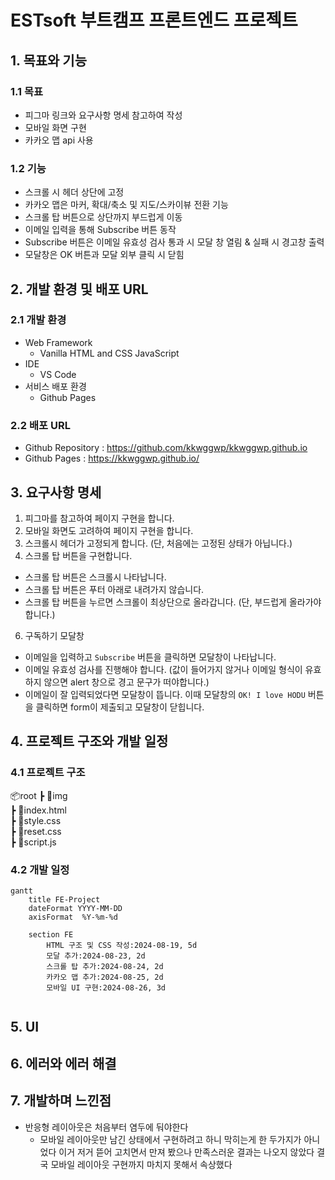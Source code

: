 # ESTsoft 부트캠프 프론트엔드 프로젝트

## 1. 목표와 기능

### 1.1 목표
- 피그마 링크와 요구사항 명세 참고하여 작성
- 모바일 화면 구현
- 카카오 맵 api 사용

### 1.2 기능
- 스크롤 시 헤더 상단에 고정
- 카카오 맵은 마커, 확대/축소 및 지도/스카이뷰 전환 기능
- 스크롤 탑 버튼으로 상단까지 부드럽게 이동
- 이메일 입력을 통해 Subscribe 버튼 동작
- Subscribe 버튼은 이메일 유효성 검사 통과 시 모달 창 열림 & 실패 시 경고창 출력
- 모달창은 OK 버튼과 모달 외부 클릭 시 닫힘

## 2. 개발 환경 및 배포 URL

### 2.1 개발 환경
- Web Framework
  - Vanilla HTML and CSS JavaScript
- IDE
  - VS Code
- 서비스 배포 환경
  - Github Pages

### 2.2 배포 URL
- Github Repository : https://github.com/kkwggwp/kkwggwp.github.io
- Github Pages : https://kkwggwp.github.io/

## 3. 요구사항 명세
1. 피그마를 참고하여 페이지 구현을 합니다.
2. 모바일 화면도 고려하여 페이지 구현을 합니다.
3. 스크롤시 헤더가 고정되게 합니다. (단, 처음에는 고정된 상태가 아닙니다.)
4. 스크롤 탑 버튼을 구현합니다.
  - 스크롤 탑 버튼은 스크롤시 나타납니다.
  - 스크롤 탑 버튼은 푸터 아래로 내려가지 않습니다.
  - 스크롤 탑 버튼을 누르면 스크롤이 최상단으로 올라갑니다. (단, 부드럽게 올라가야 합니다.)
6. 구독하기 모달창
  - 이메일을 입력하고 `Subscribe` 버튼을 클릭하면 모달창이 나타납니다.
  - 이메일 유효성 검사를 진행해야 합니다. (값이 들어가지 않거나 이메일 형식이 유효하지 않으면 alert 창으로 경고 문구가 떠야합니다.)
  - 이메일이 잘 입력되었다면 모달창이 뜹니다. 이때 모달창의 `OK! I love HODU` 버튼을 클릭하면 form이 제출되고 모달창이 닫힙니다.

## 4. 프로젝트 구조와 개발 일정
### 4.1 프로젝트 구조
📦root
 ┣ 📂img  
 ┣ 📜index.html  
 ┣ 📜style.css  
 ┣ 📜reset.css  
 ┣ 📜script.js  

### 4.2 개발 일정
```mermaid
gantt
    title FE-Project
    dateFormat YYYY-MM-DD
    axisFormat  %Y-%m-%d
    
    section FE
        HTML 구조 및 CSS 작성:2024-08-19, 5d
        모달 추가:2024-08-23, 2d
        스크롤 탑 추가:2024-08-24, 2d
        카카오 맵 추가:2024-08-25, 2d
        모바일 UI 구현:2024-08-26, 3d
       
```    

## 5. UI

## 6. 에러와 에러 해결

## 7. 개발하며 느낀점
- 반응형 레이아웃은 처음부터 염두에 둬야한다
  - 모바일 레이아웃만 남긴 상태에서 구현하려고 하니 막히는게 한 두가지가 아니었다 이거 저거 뜯어 고치면서 만져 봤으나 만족스러운 결과는 나오지 않았다 결국 모바일 레이아웃 구현까지 마치지 못해서 속상했다
